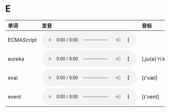 
# E

| 单词  | 发音 | 音标 |
| :-- | :-- | :-- |
| ECMAScript | <audio :src="$withBase('/audio/ECMAScript.mp3')" controls="controls" controlslist="nodownload"></audio> |  |
| eureka | <audio :src="$withBase('/audio/eureka.mp3')" controls="controls" controlslist="nodownload"></audio> | [,jʊ(ə)'riːkə] |
| eval | <audio :src="$withBase('/audio/eval.mp3')" controls="controls" controlslist="nodownload"></audio> | [ɪ'væl] |
| event | <audio :src="$withBase('/audio/event.mp3')" controls="controls" controlslist="nodownload"></audio> | [ɪ'vent] |
